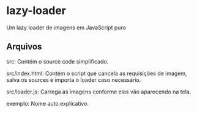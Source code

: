 # lazy-loader
Um lazy loader de imagens em JavaScript puro

## Arquivos
src: Contém o source code simplificado.

src/index.html: Contém o script que cancela as requisições de imagem, salva os sources e importa o loader caso necessário.

src/loader.js: Carrega as imagens conforme elas vão aparecendo na tela.

exemplo: Nome auto explicativo.